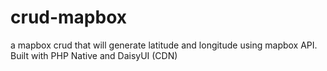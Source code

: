 # crud-mapbox
 a mapbox crud that will generate latitude and longitude using mapbox API. Built with PHP Native and DaisyUI (CDN)

